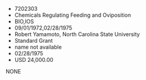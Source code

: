 * 7202303
* Chemicals Regulating Feeding and Oviposition
* BIO,IOS
* 09/01/1972,02/28/1975
* Robert Yamamoto, North Carolina State University
* Standard Grant
*   name not available
* 02/28/1975
* USD 24,000.00

NONE